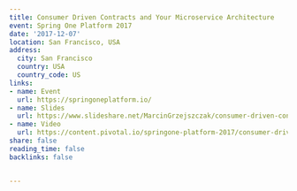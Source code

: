 ```yaml
---
title: Consumer Driven Contracts and Your Microservice Architecture
event: Spring One Platform 2017
date: '2017-12-07'
location: San Francisco, USA
address:
  city: San Francisco
  country: USA
  country_code: US
links:
- name: Event
  url: https://springoneplatform.io/
- name: Slides
  url: https://www.slideshare.net/MarcinGrzejszczak/consumer-driven-contracts-and-your-microservice-architecture-83680416
- name: Video
  url: https://content.pivotal.io/springone-platform-2017/consumer-driven-contracts-and-your-microservice-architecture-marcin-grzejszczak-adib-saikali
share: false
reading_time: false
backlinks: false


---
```

